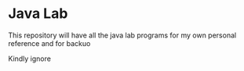 # Java Lab

This repository will have all the java lab programs for my own personal reference and for backuo

Kindly ignore
